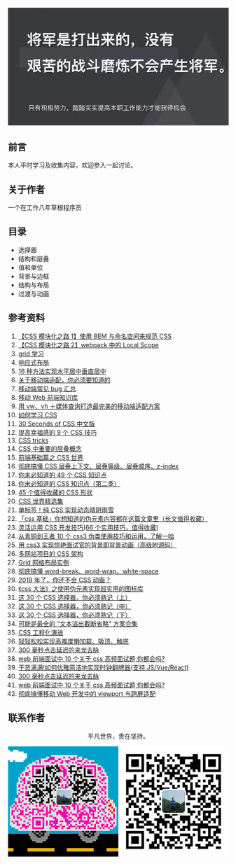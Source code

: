 ![image](./img/timg.jpg)
<br>

## 前言

本人平时学习及收集内容，欢迎参入一起讨论。

## 关于作者

一个在工作八年草根程序员

## 目录

- 选择器
- 结构和层叠
- 值和单位
- 背景与边框
- 结构与布局
- 过渡与动画

## 参考资料

1. [【CSS 模块化之路 1】使用 BEM 与命名空间来规范 CSS](https://github.com/alienzhou/blog/issues/14)
2. [【CSS 模块化之路 2】webpack 中的 Local Scope](https://github.com/alienzhou/blog/issues/15)
3. [grid 学习](https://www.zcfy.cc/article/learn-css-grid-a-guide-to-learning-css-grid-jonathan-suh)
4. [响应式布局](https://github.com/ljianshu/Blog/issues/38)
5. [16 种方法实现水平居中垂直居中](https://juejin.im/post/58f818bbb123db006233ab2a)
6. [关于移动端适配，你必须要知道的](https://juejin.im/post/5cddf289f265da038f77696c)
7. [移动端常见 bug 汇总](https://juejin.im/post/5af918636fb9a07ac5603ecb)
8. [移动 Web 前端知识库](https://github.com/AlloyTeam/Mars)
9. [用 vw、vh ＋媒体查询打造最完美的移动端适配方案](https://juejin.im/post/5cf0d8fb6fb9a07ee9585681)
10. [如何学习 CSS](https://mp.weixin.qq.com/s/ZM3WPlQkvNr7OIJvDfjQ3A)
11. [30 Seconds of CSS 中文版](https://github.com/kujian/30-seconds-of-css)
12. [提高幸福感的 9 个 CSS 技巧](https://mp.weixin.qq.com/s?__biz=MzAxODE2MjM1MA==&mid=2651556405&idx=1&sn=560b673b36263fb727cddc2b137a8ca5&chksm=80255df4b752d4e25853cd50351896f524c37e533d3ef8bf72e5dfa848d7209c7097bdcea80f&scene=21#wechat_redirect)
13. [CSS tricks](https://github.com/QiShaoXuan/css_tricks)
14. [CSS 中重要的层叠概念](https://juejin.im/post/5ba4efe36fb9a05cf52ac192)
15. [前端基础篇之 CSS 世界](https://juejin.im/post/5ce607a7e51d454f6f16eb3d)
16. [彻底搞懂 CSS 层叠上下文、层叠等级、层叠顺序、z-index](https://juejin.im/post/5b876f86518825431079ddd6)
17. [你未必知道的 49 个 CSS 知识点](https://juejin.im/post/5d3eca78e51d4561cb5dde12)
18. [你未必知道的 CSS 知识点（第二季）](https://juejin.im/post/5d9ec8b0518825651b1dffa3)
19. [45 个值得收藏的 CSS 形状](https://github.com/qq449245884/xiaozhi/issues/42)
20. [CSS 世界精选集](https://mp.weixin.qq.com/s/W8-Cu8Mjh00Rze5o4bFKag)
21. [单标签！纯 CSS 实现动态晴阴雨雪](https://juejin.im/post/5d2716ab5188257b775d35ba)
22. [「css 基础」你想知道的伪元素内容都在这篇文章里（长文值得收藏）](https://mp.weixin.qq.com/s/a8tGcnhYvq0zlkWuBHoQ-w)
23. [灵活运用 CSS 开发技巧(66 个实用技巧，值得收藏)](https://juejin.im/post/5d4d0ec651882549594e7293)
24. [从青铜到王者 10 个 css3 伪类使用技巧和运用，了解一哈](https://juejin.im/post/5b6d0c5cf265da0f504a837f)
25. [用 css3 实现惊艳面试官的背景即背景动画（高级附源码）](https://juejin.im/post/5d86fc096fb9a06ae94d6d7a)
26. [多网站项目的 CSS 架构](https://mp.weixin.qq.com/s/Zyimaq5bzdJfVjS8oXX9Tg)
27. [Grid 网格布局实例](https://mp.weixin.qq.com/s/jCulRlNC0990lYSBsEFJag)
28. [彻底搞懂 word-break、word-wrap、white-space](https://mp.weixin.qq.com/s/revhs0WEGiew-OSNQVMZGw)
29. [2019 年了，你还不会 CSS 动画？](https://juejin.im/post/5cdd178ee51d456e811d279b)
30. [《css 大法》之使用伪元素实现超实用的图标库](https://mp.weixin.qq.com/s/udMV3ocpdj7Ks9xmPV2xdg)
31. [这 30 个 CSS 选择器，你必须熟记（上）](https://mp.weixin.qq.com/s/SGoK-eRb1KwtSN9X81SXzw)
32. [这 30 个 CSS 选择器，你必须熟记（中）](https://mp.weixin.qq.com/s/-MXNffO2rRoksyRjDb8hdA)
33. [这 30 个 CSS 选择器，你必须熟记（下）](https://mp.weixin.qq.com/s/ngdGJ-qzbLDqt0Mj9rPq4w)
34. [可能是最全的 “文本溢出截断省略” 方案合集](https://mp.weixin.qq.com/s/HhSdZ1RBSRZt9I84qZj6oA)
35. [CSS 工程化演进](https://zhuanlan.zhihu.com/p/32117359)
36. [轻轻松松实现高难度懒加载、吸顶、触底](https://mp.weixin.qq.com/s/uRMYrxaduPaMkc97Upjkqg)
37. [300 毫秒点击延迟的来龙去脉](https://mp.weixin.qq.com/s/VruiJehI31HaE6HflyCHrQ)
38. [web 前端面试中 10 个关于 css 高频面试题,你都会吗?](https://mp.weixin.qq.com/s/YZ2J4BRryoEBbKH7rqXjzA)
39. [干货满满!如何优雅简洁地实现时钟翻牌器(支持 JS/Vue/React)](https://juejin.im/post/5dd9490a6fb9a07a961d11e7)
40. [300 毫秒点击延迟的来龙去脉](https://mp.weixin.qq.com/s/VruiJehI31HaE6HflyCHrQ)
41. [web 前端面试中 10 个关于 css 高频面试题,你都会吗?](https://mp.weixin.qq.com/s/YZ2J4BRryoEBbKH7rqXjzA)
42. [彻底搞懂移动 Web 开发中的 viewport 与跨屏适配](https://mp.weixin.qq.com/s/Qur8JLPdqxm7xIIOjuXmSQ)

## 联系作者

<div align="center">
    <p>
        平凡世界，贵在坚持。
    </p>
    <img src="./img/contact.png" />
</div>
